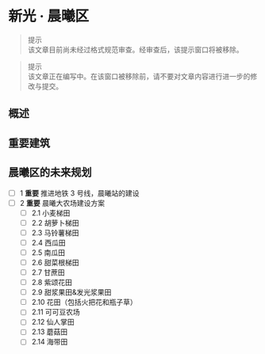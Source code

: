 # 新光 · 晨曦区

> 提示  
  该文章目前尚未经过格式规范审查。经审查后，该提示窗口将被移除。

> 提示  
  该文章正在编写中。在该窗口被移除前，请不要对文章内容进行进一步的修改与提交。

## 概述

## 重要建筑

## 晨曦区的未来规划

- [ ] 1 **重要** 推进地铁 3 号线，晨曦站的建设
- [ ] 2 **重要** 晨曦大农场建设方案
  - [ ] 2.1 小麦梯田
  - [ ] 2.2 胡萝卜梯田
  - [ ] 2.3 马铃薯梯田
  - [ ] 2.4 西瓜田
  - [ ] 2.5 南瓜田
  - [ ] 2.6 甜菜根梯田
  - [ ] 2.7 甘蔗田
  - [ ] 2.8 紫颂花田
  - [ ] 2.9 甜浆果田&发光浆果田
  - [ ] 2.10 花田（包括火把花和瓶子草）
  - [ ] 2.11 可可豆农场
  - [ ] 2.12 仙人掌田
  - [ ] 2.13 蘑菇田
  - [ ] 2.14 海带田
